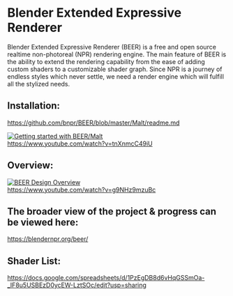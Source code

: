 # Blender Extended Expressive Renderer

Blender Extended Expressive Renderer (BEER) is a free and open source realtime non-photoreal (NPR) rendering engine. The main feature of BEER is the ability to extend the rendering capability from the ease of adding custom shaders to a customizable shader graph. Since NPR is a journey of endless styles which never settle, we need a render engine which will fulfill all the stylized needs.

## Installation:
https://github.com/bnpr/BEER/blob/master/Malt/readme.md

[![Getting started with BEER/Malt](http://img.youtube.com/vi/tnXnmcC49iU/0.jpg)](http://www.youtube.com/watch?v=tnXnmcC49iU "") \
https://www.youtube.com/watch?v=tnXnmcC49iU

## Overview:
[![BEER Design Overview](http://img.youtube.com/vi/g9NHz9mzuBc/0.jpg)](http://www.youtube.com/watch?v=g9NHz9mzuBc "") \
https://www.youtube.com/watch?v=g9NHz9mzuBc

## The broader view of the project & progress can be viewed here: 
https://blendernpr.org/beer/

## Shader List:
https://docs.google.com/spreadsheets/d/1PzEgDB8d6vHqGSSmOa-_IF8u5USBEzD0ycEW-LztSOc/edit?usp=sharing

